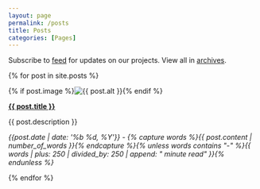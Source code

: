 ```yaml
---
layout: page
permalink: /posts
title: Posts
categories: [Pages]
---
```

<div class="notice">Subscribe to <a href="{{ site.baseurl }}/feed" target="_blank" data-goatcounter-click="feed" data-umami-event="feed">feed</a> for updates on our projects. View all in <a href="{{ site.baseurl }}/archive">archives</a>.</div>

{% for post in site.posts %}
<article>
  {% if post.image %}<img alt="{{ post.alt }}" src="{{ post.image | prepend: site.baseurl | prepend: site.url }}">{% endif %}
  <p><b><a href="{{ post.url | prepend: site.baseurl | prepend: site.url }}">{{ post.title }}</a></b></p>
  <p>{{ post.description }}</p>
  <p><cite>{{post.date | date: '%b %d, %Y'}} - {% capture words %}{{ post.content | number_of_words }}{% endcapture %}{% unless words contains "-" %}{{ words | plus: 250 | divided_by: 250 | append: " minute read" }}{% endunless %}</cite></p>
</article>
{% endfor %}